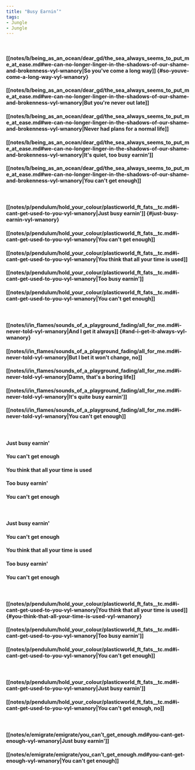 ```yaml
---
title: "Busy Earnin’"
tags:
- Jungle
- Jungle
---
```

&nbsp;
#### [[notes/b/being_as_an_ocean/dear_gd/the_sea_always_seems_to_put_me_at_ease.md#we-can-no-longer-linger-in-the-shadows-of-our-shame-and-brokenness-vyl-wnanory|So you've come a long way]] {#so-youve-come-a-long-way-vyl-wnanory}
#### [[notes/b/being_as_an_ocean/dear_gd/the_sea_always_seems_to_put_me_at_ease.md#we-can-no-longer-linger-in-the-shadows-of-our-shame-and-brokenness-vyl-wnanory|But you're never out late]]
#### [[notes/b/being_as_an_ocean/dear_gd/the_sea_always_seems_to_put_me_at_ease.md#we-can-no-longer-linger-in-the-shadows-of-our-shame-and-brokenness-vyl-wnanory|Never had plans for a normal life]]
#### [[notes/b/being_as_an_ocean/dear_gd/the_sea_always_seems_to_put_me_at_ease.md#we-can-no-longer-linger-in-the-shadows-of-our-shame-and-brokenness-vyl-wnanory|It's quiet, too busy earnin']]
#### [[notes/b/being_as_an_ocean/dear_gd/the_sea_always_seems_to_put_me_at_ease.md#we-can-no-longer-linger-in-the-shadows-of-our-shame-and-brokenness-vyl-wnanory|You can't get enough]]
&nbsp;
#### [[notes/p/pendulum/hold_your_colour/plasticworld_ft_fats__tc.md#i-cant-get-used-to-you-vyl-wnanory|Just busy earnin']] {#just-busy-earnin-vyl-wnanory}
#### [[notes/p/pendulum/hold_your_colour/plasticworld_ft_fats__tc.md#i-cant-get-used-to-you-vyl-wnanory|You can't get enough]]
#### [[notes/p/pendulum/hold_your_colour/plasticworld_ft_fats__tc.md#i-cant-get-used-to-you-vyl-wnanory|You think that all your time is used]]
#### [[notes/p/pendulum/hold_your_colour/plasticworld_ft_fats__tc.md#i-cant-get-used-to-you-vyl-wnanory|Too busy earnin']]
#### [[notes/p/pendulum/hold_your_colour/plasticworld_ft_fats__tc.md#i-cant-get-used-to-you-vyl-wnanory|You can't get enough]]
&nbsp;
#### [[notes/i/in_flames/sounds_of_a_playground_fading/all_for_me.md#i-never-told-vyl-wnanory|And I get it always]] {#and-i-get-it-always-vyl-wnanory}
#### [[notes/i/in_flames/sounds_of_a_playground_fading/all_for_me.md#i-never-told-vyl-wnanory|But I bet it won't change, no]]
#### [[notes/i/in_flames/sounds_of_a_playground_fading/all_for_me.md#i-never-told-vyl-wnanory|Damn, that's a boring life]]
#### [[notes/i/in_flames/sounds_of_a_playground_fading/all_for_me.md#i-never-told-vyl-wnanory|It's quite busy earnin']]
#### [[notes/i/in_flames/sounds_of_a_playground_fading/all_for_me.md#i-never-told-vyl-wnanory|You can't get enough]]
&nbsp;
#### Just busy earnin'
#### You can't get enough
#### You think that all your time is used
#### Too busy earnin'
#### You can't get enough
&nbsp;
#### Just busy earnin'
#### You can't get enough
#### You think that all your time is used
#### Too busy earnin'
#### You can't get enough
&nbsp;
#### [[notes/p/pendulum/hold_your_colour/plasticworld_ft_fats__tc.md#i-cant-get-used-to-you-vyl-wnanory|You think that all your time is used]] {#you-think-that-all-your-time-is-used-vyl-wnanory}
#### [[notes/p/pendulum/hold_your_colour/plasticworld_ft_fats__tc.md#i-cant-get-used-to-you-vyl-wnanory|Too busy earnin']]
#### [[notes/p/pendulum/hold_your_colour/plasticworld_ft_fats__tc.md#i-cant-get-used-to-you-vyl-wnanory|You can't get enough]]
&nbsp;
#### [[notes/p/pendulum/hold_your_colour/plasticworld_ft_fats__tc.md#i-cant-get-used-to-you-vyl-wnanory|Just busy earnin']]
#### [[notes/p/pendulum/hold_your_colour/plasticworld_ft_fats__tc.md#i-cant-get-used-to-you-vyl-wnanory|You can't get enough, no]]
&nbsp;
#### [[notes/e/emigrate/emigrate/you_can’t_get_enough.md#you-cant-get-enough-vyl-wnanory|Just busy earnin']]
#### [[notes/e/emigrate/emigrate/you_can’t_get_enough.md#you-cant-get-enough-vyl-wnanory|You can't get enough]]
